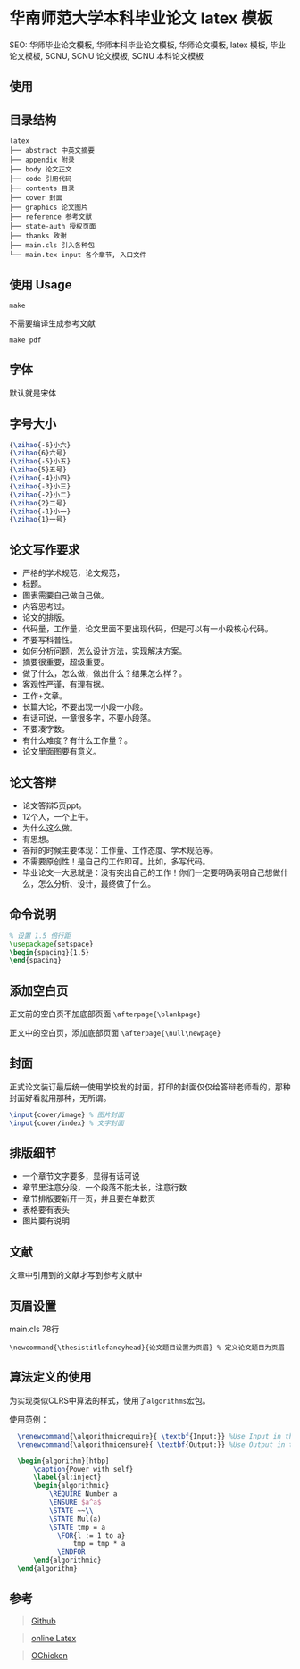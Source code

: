 # 华南师范大学本科毕业论文 latex 模板

SEO: 华师毕业论文模板, 华师本科毕业论文模板, 华师论文模板, latex 模板, 毕业论文模板, SCNU, SCNU 论文模板, SCNU 本科论文模板

## 使用

## 目录结构

    latex
    ├── abstract 中英文摘要
    ├── appendix 附录
    ├── body 论文正文
    ├── code 引用代码
    ├── contents 目录
    ├── cover 封面
    ├── graphics 论文图片
    ├── reference 参考文献
    ├── state-auth 授权页面
    ├── thanks 致谢
    ├── main.cls 引入各种包
    └── main.tex input 各个章节, 入口文件

## 使用 Usage

`make`

不需要编译生成参考文献

`make pdf`

## 字体

默认就是宋体

## 字号大小

```tex
{\zihao{-6}小六}
{\zihao{6}六号}
{\zihao{-5}小五}
{\zihao{5}五号}
{\zihao{-4}小四}
{\zihao{-3}小三}
{\zihao{-2}小二}
{\zihao{2}二号}
{\zihao{-1}小一}
{\zihao{1}一号}
```

## 论文写作要求

- 严格的学术规范，论文规范，
- 标题。
- 图表需要自己做自己做。
- 内容思考过。
- 论文的排版。
- 代码量，工作量，论文里面不要出现代码，但是可以有一小段核心代码。
- 不要写科普性。
- 如何分析问题，怎么设计方法，实现解决方案。
- 摘要很重要，超级重要。
- 做了什么，怎么做，做出什么？结果怎么样？。
- 客观性严谨，有理有据。
- 工作+文章。
- 长篇大论，不要出现一小段一小段。
- 有话可说，一章很多字，不要小段落。
- 不要凑字数。
- 有什么难度？有什么工作量？。
- 论文里面图要有意义。


## 论文答辩

- 论文答辩5页ppt。
- 12个人，一个上午。
- 为什么这么做。
- 有思想。
- 答辩的时候主要体现：工作量、工作态度、学术规范等。
- 不需要原创性！是自己的工作即可。比如，多写代码。
- 毕业论文一大忌就是：没有突出自己的工作！你们一定要明确表明自己想做什么，怎么分析、设计，最终做了什么。

## 命令说明

```tex
% 设置 1.5 倍行距
\usepackage{setspace}
\begin{spacing}{1.5}
\end{spacing}
```

## 添加空白页

正文前的空白页不加底部页面 `\afterpage{\blankpage} `

正文中的空白页，添加底部页面 `\afterpage{\null\newpage}`

## 封面

正式论文装订最后统一使用学校发的封面，打印的封面仅仅给答辩老师看的，那种封面好看就用那种，无所谓。

```tex
\input{cover/image} % 图片封面
\input{cover/index} % 文字封面
```

## 排版细节

- 一个章节文字要多，显得有话可说
- 章节里注意分段，一个段落不能太长，注意行数
- 章节排版要新开一页，并且要在单数页
- 表格要有表头
- 图片要有说明

## 文献

文章中引用到的文献才写到参考文献中

## 页眉设置

main.cls 78行

`\newcommand{\thesistitlefancyhead}{论文题目设置为页眉} % 定义论文题目为页眉`

</center>

## 算法定义的使用
为实现类似CLRS中算法的样式，使用了`algorithms`宏包。

使用范例：
```latex
  \renewcommand{\algorithmicrequire}{ \textbf{Input:}} %Use Input in the format of Algorithm [optional]
  \renewcommand{\algorithmicensure}{ \textbf{Output:}} %Use Output in the format of Algorithm [optional]

  \begin{algorithm}[htbp]
      \caption{Power with self}
      \label{al:inject}
      \begin{algorithmic}
          \REQUIRE Number a
          \ENSURE $a^a$
          \STATE ~~\\
          \STATE Mul(a)
          \STATE tmp = a
            \FOR{l := 1 to a}
                tmp = tmp * a
            \ENDFOR
      \end{algorithmic}
  \end{algorithm}
```


## 参考

> [Github](https://github.com/yujunhui/scnuthesis)

> [online Latex](https://www.overleaf.com/read/wvkfxdwmhjdq)

> [OChicken](https://github.com/OChicken/SCUT-Bachelor-Thesis-Template)